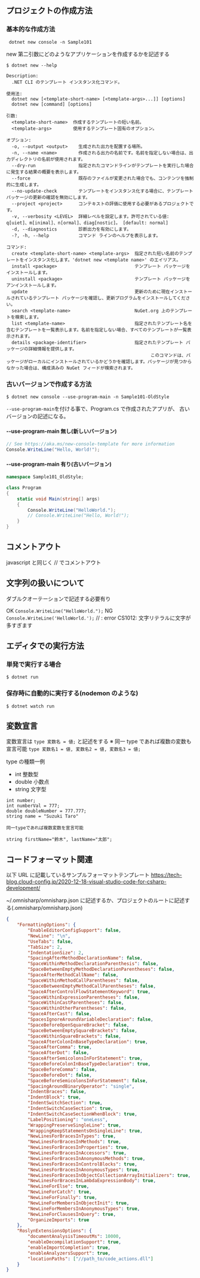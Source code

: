 ## プロジェクトの作成方法

### 基本的な作成方法

```
 dotnet new console -n Sample101
```

new 第二引数にどのようなアプリケーションを作成するかを記述する

```
$ dotnet new --help

Description:
  .NET CLI のテンプレート インスタンス化コマンド。

使用法:
  dotnet new [<template-short-name> [<template-args>...]] [options]
  dotnet new [command] [options]

引数:
  <template-short-name>  作成するテンプレートの短い名前。
  <template-args>        使用するテンプレート固有のオプション。

オプション:
  -o, --output <output>    生成された出力を配置する場所。
  -n, --name <name>        作成される出力の名前です。名前を指定しない場合は、出力ディレクトリの名前が使用されます。
  --dry-run                指定されたコマンドラインがテンプレートを実行した場合に発生する結果の概要を表示します。
  --force                  既存のファイルが変更された場合でも、コンテンツを強制的に生成します。
  --no-update-check        テンプレートをインスタンス化する場合に、テンプレート パッケージの更新の確認を無効にします。
  --project <project>      コンテキストの評価に使用する必要があるプロジェクトです。
  -v, --verbosity <LEVEL>  詳細レベルを設定します。許可されている値: q[uiet]、m[inimal]、n[ormal]、diag[nostic]。 [default: normal]
  -d, --diagnostics        診断出力を有効にします。
  -?, -h, --help           コマンド ラインのヘルプを表示します。

コマンド:
  create <template-short-name> <template-args>  指定された短い名前のテンプレートをインスタンス化します。'dotnet new <template name>' のエイリアス。
  install <package>                             テンプレート パッケージをインストールします。
  uninstall <package>                           テンプレート パッケージをアンインストールします。
  update                                        更新のために現在インストールされているテンプレート パッケージを確認し、更新プログラムをインストールしてください。
  search <template-name>                        NuGet.org 上のテンプレートを検索します。
  list <template-name>                          指定されたテンプレート名を含むテンプレートを一覧表示します。名前を指定しない場合、すべてのテンプレートが一覧表示されます。
  details <package-identifier>                  指定されたテンプレート パッケージの詳細情報を提供します。
                                                      このコマンドは、パッケージがローカルにインストールされているかどうかを確認します。パッケージが見つからなかった場合は、構成済みの NuGet フィードが検索されます。
```

### 古いバージョンで作成する方法

```
$ dotnet new console --use-program-main -n Sample101-OldStyle
```

`--use-program-main`を付ける事で、Program.cs で作成されたアプリが、
古いバージョンの記述になる。

#### --use-program-main 無し(新しいバージョン)

```Sample101/Program.cs
// See https://aka.ms/new-console-template for more information
Console.WriteLine("Hello, World!");
```

#### --use-program-main 有り(古いバージョン)

```Sample101-OldStyle/Program.cs
namespace Sample101_OldStyle;

class Program
{
    static void Main(string[] args)
    {
        Console.WriteLine("HelloWorld.");
        // Console.WriteLine("Hello, World!");
    }
}
```

## コメントアウト

javascript と同じく // でコメントアウト

## 文字列の扱いについて

ダブルクオーテーションで記述する必要有り

OK `Console.WriteLine("HelloWorld.");`
NG `Console.WriteLine('HelloWorld.');` // : error CS1012: 文字リテラルに文字が多すぎます

## エディタでの実行方法

### 単発で実行する場合

```
$ dotnet run
```

### 保存時に自動的に実行する(nodemon のような)

```
$ dotnet watch run
```

## 変数宣言

変数宣言は `type 変数名 = 値;` と記述をする
※ 同一 type であれば複数の変数も宣言可能
`type 変数名1 = 値, 変数名2 = 値, 変数名3 = 値;`

type の種類一例

-   int 整数型
-   double 小数点
-   string 文字型

```
int number;
int numberVal = 777;
double doubleNumber = 777.777;
string name = "Suzuki Taro"

同一typeであれば複数変数を宣言可能

string firstName="鈴木", lastName="太郎";
```

## コードフォーマット関連

以下 URL に記載しているサンプルフォーマットテンプレート
https://tech-blog.cloud-config.jp/2020-12-18-visual-studio-code-for-csharp-development/

~/.omnisharp/omnisharp.json に記述するか、プロジェクトのルートに記述する(.omnisharp/omnisharp.json)

```omnisharp.json
{
    "FormattingOptions": {
        "EnableEditorConfigSupport": false,
        "NewLine": "\n",
        "UseTabs": false,
        "TabSize": 2,
        "IndentationSize": 2,
        "SpacingAfterMethodDeclarationName": false,
        "SpaceWithinMethodDeclarationParenthesis": false,
        "SpaceBetweenEmptyMethodDeclarationParentheses": false,
        "SpaceAfterMethodCallName": false,
        "SpaceWithinMethodCallParentheses": false,
        "SpaceBetweenEmptyMethodCallParentheses": false,
        "SpaceAfterControlFlowStatementKeyword": true,
        "SpaceWithinExpressionParentheses": false,
        "SpaceWithinCastParentheses": false,
        "SpaceWithinOtherParentheses": false,
        "SpaceAfterCast": false,
        "SpacesIgnoreAroundVariableDeclaration": false,
        "SpaceBeforeOpenSquareBracket": false,
        "SpaceBetweenEmptySquareBrackets": false,
        "SpaceWithinSquareBrackets": false,
        "SpaceAfterColonInBaseTypeDeclaration": true,
        "SpaceAfterComma": true,
        "SpaceAfterDot": false,
        "SpaceAfterSemicolonsInForStatement": true,
        "SpaceBeforeColonInBaseTypeDeclaration": true,
        "SpaceBeforeComma": false,
        "SpaceBeforeDot": false,
        "SpaceBeforeSemicolonsInForStatement": false,
        "SpacingAroundBinaryOperator": "single",
        "IndentBraces": false,
        "IndentBlock": true,
        "IndentSwitchSection": true,
        "IndentSwitchCaseSection": true,
        "IndentSwitchCaseSectionWhenBlock": true,
        "LabelPositioning": "oneLess",
        "WrappingPreserveSingleLine": true,
        "WrappingKeepStatementsOnSingleLine": true,
        "NewLinesForBracesInTypes": true,
        "NewLinesForBracesInMethods": true,
        "NewLinesForBracesInProperties": true,
        "NewLinesForBracesInAccessors": true,
        "NewLinesForBracesInAnonymousMethods": true,
        "NewLinesForBracesInControlBlocks": true,
        "NewLinesForBracesInAnonymousTypes": true,
        "NewLinesForBracesInObjectCollectionArrayInitializers": true,
        "NewLinesForBracesInLambdaExpressionBody": true,
        "NewLineForElse": true,
        "NewLineForCatch": true,
        "NewLineForFinally": true,
        "NewLineForMembersInObjectInit": true,
        "NewLineForMembersInAnonymousTypes": true,
        "NewLineForClausesInQuery": true,
        "OrganizeImports": true
    },
    "RoslynExtensionsOptions": {
        "documentAnalysisTimeoutMs": 10000,
        "enableDecompilationSupport": true,
        "enableImportCompletion": true,
        "enableAnalyzersSupport": true,
        "locationPaths": ["//path_to/code_actions.dll"]
    }
}

```
